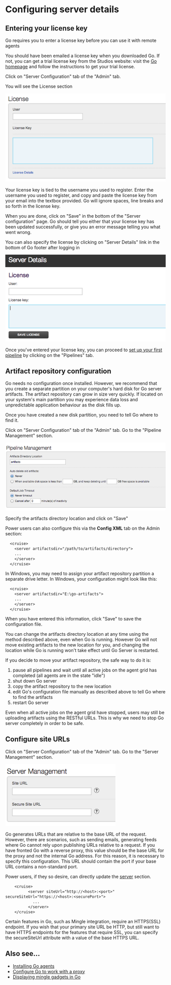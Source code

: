 # Configuring server details

## Entering your license key

Go requires you to enter a license key before you can use it with remote agents

You should have been emailed a license key when you downloaded Go. If not, you can get a trial license key from the Studios website: visit the [Go homepage](http://www.thoughtworks.com/products/go-continuous-delivery) and follow the instructions to get your trial license.

Click on "Server Configuration" tab of the "Admin" tab.

You will see the License section

![Enter license key](../resources/images/cruise/license_key.png)

Your license key is tied to the username you used to register. Enter the username you used to register, and copy and paste the license key from your email into the textbox provided. Go will ignore spaces, line breaks and so forth in the license key.

When you are done, click on "Save" in the bottom of the "Server configuration" page. Go should tell you either that your license key has been updated successfully, or give you an error message telling you what went wrong.

You can also specify the license by clicking on "Server Details" link in the bottom of Go footer after logging in

![Enter license key](../resources/images/cruise/license_server_details.png)

Once you've entered your license key, you can proceed to [set up your first pipeline](../configuration/quick_pipeline_setup.html) by clicking on the "Pipelines" tab.

## Artifact repository configuration

Go needs no configuration once installed. However, we recommend that you create a separate partition on your computer's hard disk for Go server artifacts. The artifact repository can grow in size very quickly. If located on your system's main partition you may experience data loss and unpredictable application behaviour as the disk fills up.

Once you have created a new disk partition, you need to tell Go where to find it.

Click on "Server Configuration" tab of the "Admin" tab. Go to the "Pipeline Management" section.

![Specify artifact location](../resources/images/cruise/artifact_location.png)

Specify the artifacts directory location and click on "Save"

Power users can also configure this via the **Config XML** tab on the
Admin section:

``` {.code}
  <cruise>
    <server artifactsdir="/path/to/artifacts/directory">
    ...
    </server>
  </cruise>
```

In Windows, you may need to assign your artifact repository partition a separate drive letter. In Windows, your configuration might look like this:

``` {.code}
  <cruise>
    <server artifactsdir="E:\go-artifacts">
    ...
    </server>
  </cruise>
```

When you have entered this information, click "Save" to save the configuration file.

You can change the artifacts directory location at any time using the method described above, even when Go is running. However Go will not move existing artifacts to the new location for you, and changing the location while Go is running won't take effect until Go Server is restarted.

If you decide to move your artifact repository, the safe way to do it is:

1.  pause all pipelines and wait until all active jobs on the agent grid has completed (all agents are in the state "idle")
2.  shut down Go server
3.  copy the artifact repository to the new location
4.  edit Go's configuration file manually as described above to tell Go where to find the artifacts
5.  restart Go server

Even when all active jobs on the agent grid have stopped, users may still be uploading artifacts using the RESTful URLs. This is why we need to stop Go server completely in order to be safe.

## Configure site URLs

Click on "Server Configuration" tab of the "Admin" tab. Go to the "Server Management" section.

![Specify site url](../resources/images/cruise/site_url.png)

Go generates URLs that are relative to the base URL of the request. However, there are scenarios, such as sending emails, generating feeds where Go cannot rely upon publishing URLs relative to a request. If you have fronted Go with a reverse proxy, this value should be the base URL for the proxy and not the internal Go address. For this reason, it is necessary to specify this configuration. This URL should contain the port if your base URL contains a non-standard port.

Power users, if they so desire, can directly update the [server](../configuration/configuration_reference.html#server) section.

``` {.code}
    <cruise>
          <server siteUrl="http://<host>:<port>" secureSiteUrl="https://<host>:<securePort>">
            ...
          </server>
    </cruise>
```

Certain features in Go, such as Mingle integration, require an HTTPS(SSL) endpoint. If you wish that your primary site URL be HTTP, but still want to have HTTPS endpoints for the features that require SSL, you can specify the secureSiteUrl attribute with a value of the base HTTPS URL.

## Also see...

-   [Installing Go agents](../installation/installing_go_agent.html)
-   [Configure Go to work with a proxy](../installation/configure_proxy.html)
-   [Displaying mingle gadgets in Go](../integration/mingle_in_go.html)